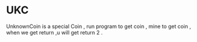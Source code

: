 # UKC
UnknownCoin is a special Coin  , run program to get coin , mine to get coin , when we get return ,u will get return 2 . 
